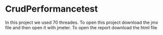 # CrudPerformancetest
In this project we used 70 threades. To open this project download the jmx file and then open it with jmeter. To open the report download the html file

